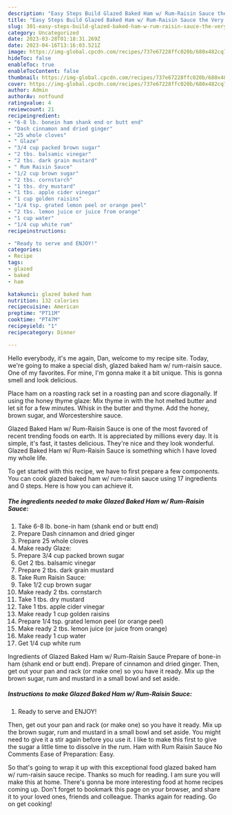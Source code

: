 ```yaml
---
description: "Easy Steps Build Glazed Baked Ham w/ Rum-Raisin Sauce the Very Delicious"
title: "Easy Steps Build Glazed Baked Ham w/ Rum-Raisin Sauce the Very Delicious"
slug: 301-easy-steps-build-glazed-baked-ham-w-rum-raisin-sauce-the-very-delicious
category: Uncategorized
date: 2023-03-28T01:18:31.269Z
date: 2023-04-16T13:16:03.521Z
image: https://img-global.cpcdn.com/recipes/737e67228ffc020b/680x482cq70/glazed-baked-ham-w-rum-raisin-sauce-recipe-main-photo.jpg
hideToc: false
enableToc: true
enableTocContent: false
thumbnail: https://img-global.cpcdn.com/recipes/737e67228ffc020b/680x482cq70/glazed-baked-ham-w-rum-raisin-sauce-recipe-main-photo.jpg
cover: https://img-global.cpcdn.com/recipes/737e67228ffc020b/680x482cq70/glazed-baked-ham-w-rum-raisin-sauce-recipe-main-photo.jpg
author: Admin
authorAv: notfound
ratingvalue: 4
reviewcount: 21
recipeingredient:
- "6-8 lb. bonein ham shank end or butt end"
- "Dash cinnamon and dried ginger"
- "25 whole cloves"
- " Glaze"
- "3/4 cup packed brown sugar"
- "2 tbs. balsamic vinegar"
- "2 tbs. dark grain mustard"
- " Rum Raisin Sauce"
- "1/2 cup brown sugar"
- "2 tbs. cornstarch"
- "1 tbs. dry mustard"
- "1 tbs. apple cider vinegar"
- "1 cup golden raisins"
- "1/4 tsp. grated lemon peel or orange peel"
- "2 tbs. lemon juice or juice from orange"
- "1 cup water"
- "1/4 cup white rum"
recipeinstructions:

- "Ready to serve and ENJOY!"
categories:
- Recipe
tags:
- glazed
- baked
- ham

katakunci: glazed baked ham 
nutrition: 132 calories
recipecuisine: American
preptime: "PT11M"
cooktime: "PT47M"
recipeyield: "1"
recipecategory: Dinner

---
```



Hello everybody, it's me again, Dan, welcome to my recipe site. Today, we're going to make a special dish, glazed baked ham w/ rum-raisin sauce. One of my favorites. For mine, I'm gonna make it a bit unique. This is gonna smell and look delicious.

Place ham on a roasting rack set in a roasting pan and score diagonally. If using the honey thyme glaze: Mix thyme in with the hot melted butter and let sit for a few minutes. Whisk in the butter and thyme. Add the honey, brown sugar, and Worcestershire sauce.

Glazed Baked Ham w/ Rum-Raisin Sauce is one of the most favored of recent trending foods on earth. It is appreciated by millions every day. It is simple, it's fast, it tastes delicious. They're nice and they look wonderful. Glazed Baked Ham w/ Rum-Raisin Sauce is something which I have loved my whole life.


To get started with this recipe, we have to first prepare a few components. You can cook glazed baked ham w/ rum-raisin sauce using 17 ingredients and 0 steps. Here is how you can achieve it.

<!--inarticleads1-->

##### The ingredients needed to make Glazed Baked Ham w/ Rum-Raisin Sauce:

1. Take 6-8 lb. bone-in ham (shank end or butt end)
1. Prepare Dash cinnamon and dried ginger
1. Prepare 25 whole cloves
1. Make ready  Glaze:
1. Prepare 3/4 cup packed brown sugar
1. Get 2 tbs. balsamic vinegar
1. Prepare 2 tbs. dark grain mustard
1. Take  Rum Raisin Sauce:
1. Take 1/2 cup brown sugar
1. Make ready 2 tbs. cornstarch
1. Take 1 tbs. dry mustard
1. Take 1 tbs. apple cider vinegar
1. Make ready 1 cup golden raisins
1. Prepare 1/4 tsp. grated lemon peel (or orange peel)
1. Make ready 2 tbs. lemon juice (or juice from orange)
1. Make ready 1 cup water
1. Get 1/4 cup white rum


Ingredients of Glazed Baked Ham w/ Rum-Raisin Sauce Prepare of bone-in ham (shank end or butt end). Prepare of cinnamon and dried ginger. Then, get out your pan and rack (or make one) so you have it ready. Mix up the brown sugar, rum and mustard in a small bowl and set aside. 

<!--inarticleads2-->

##### Instructions to make Glazed Baked Ham w/ Rum-Raisin Sauce:


1. Ready to serve and ENJOY!

Then, get out your pan and rack (or make one) so you have it ready. Mix up the brown sugar, rum and mustard in a small bowl and set aside. You might need to give it a stir again before you use it. I like to make this first to give the sugar a little time to dissolve in the rum. Ham with Rum Raisin Sauce No Comments Ease of Preparation: Easy. 

So that's going to wrap it up with this exceptional food glazed baked ham w/ rum-raisin sauce recipe. Thanks so much for reading. I am sure you will make this at home. There's gonna be more interesting food at home recipes coming up. Don't forget to bookmark this page on your browser, and share it to your loved ones, friends and colleague. Thanks again for reading. Go on get cooking!
